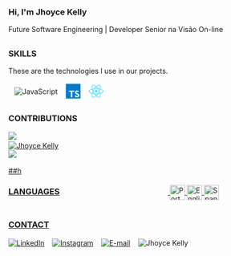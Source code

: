 <div style="display: inline-block">

### Hi, I'm Jhoyce Kelly<br> 
  
Future Software Engineering | Developer Senior na Visão On-line<br>

##

### __SKILLS__
<div style="display: inline-block" >These are the technologies I use in our projects.    
 <br><br>
    &nbsp&nbsp&nbsp<img align="center" alt="JavaScript" height="30" width="30" src="https://cdn.jsdelivr.net/gh/devicons/devicon/icons/javascript/javascript-original.svg" title="JavaScript" />
    &nbsp&nbsp&nbsp<img align="center" alt="TypeScript" height="30" width="30" src="https://raw.githubusercontent.com/devicons/devicon/master/icons/typescript/typescript-plain.svg" title="TypeScript" />
    &nbsp&nbsp&nbsp<img align="center" alt="ReactJS" height="30" width="30" src="https://github.com/devicons/devicon/blob/master/icons/react/react-original.svg" title="ReactJS" />
 
<div>
  
  ##
  
  ### __CONTRIBUTIONS__
<div align="left">
  <a href="https://github.com/JhoycekellyBonfort">
  <img height="180em" src="https://github-readme-stats.vercel.app/api?username=JhoycekellyBonfort&show_icons=true&theme=dark&include_all_commits=true&count_private=true" /><br>
  <img height="180em"  src="https://github-readme-streak-stats.herokuapp.com/?user=JhoycekellyBonfort&theme=dark" alt="Jhoyce Kelly" /><br>
  <img height="180em"  src="https://github-readme-stats.vercel.app/api/top-langs/?username=JhoycekellyBonfort&layout=compact&langs_count=7&theme=dark"/> 
</div>
  </div> 

##h
  
### __LANGUAGES__
</div>
  <img align="center" src="https://img.icons8.com/color/48/000000/brazil-circular.png" height="30" width="30" title="Português"/>
  <img align="center" src="https://img.icons8.com/color/48/000000/usa-circular.png" height="30" width="30" title="English"/>
  <img align="center" src="https://img.icons8.com/color/48/000000/spain-circular.png" height="30" width="30" title="Spanish"/>
</div>
  
##
  
### __CONTACT__

<div>
  <a href="https://www.linkedin.com/in/jhoycebonfort//" target="_blank"> <img align="center" alt="LinkedIn" src="https://img.shields.io/badge/LinkedIn-0077B5?style=for-the-badge&logo=linkedin&logoColor=white" title="LinkedIn" /></a>
  &nbsp&nbsp&nbsp<a href="https://www.instagram.com/bonfortjhoyce" target="_blank"><img align="center" alt="Instagram" src="https://img.shields.io/badge/-Instagram-%23E4405F?style=for-the-badge&logo=instagram&logoColor=white" target="_blank" title="Instagram"></a>   
  &nbsp&nbsp&nbsp<a href="mailto:jhoycekelly@visao-ol.com.br"><img align="center" alt="E-mail" src="https://img.shields.io/badge/email-D14836?style=for-the-badge&logo=gmail&logoColor=white" title="E-mail" /></a>
  &nbsp&nbsp&nbsp<img align="center" height="28" width="130" src="https://komarev.com/ghpvc/?username=JhoycekellyBonfort&color=blue" alt="Jhoyce Kelly" /> 
<!-- início do monitoramento 20/10/2021 -->
</div>
